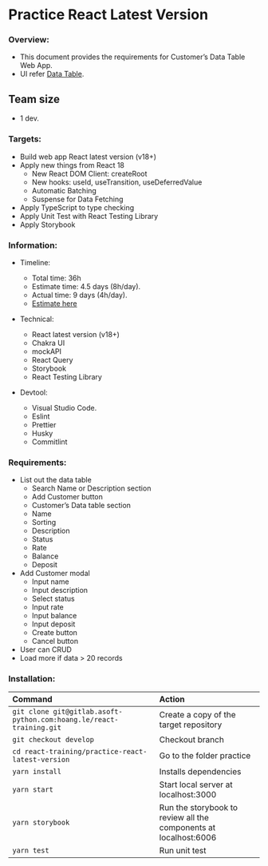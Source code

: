 # Practice React Latest Version

### Overview:

- This document provides the requirements for Customer’s Data Table Web App.
- UI refer [Data Table](https://www.figma.com/file/XQpNVIrl8l2DwiSEEWxOJO/UI-CRUD?node-id=0%3A1&t=U41qTlLWtzyd85Rk-1).

## Team size

- 1 dev.

### Targets:

- Build web app React latest version (v18+)
- Apply new things from React 18
  - New React DOM Client: createRoot
  - New hooks: useId, useTransition, useDeferredValue
  - Automatic Batching
  - Suspense for Data Fetching
- Apply TypeScript to type checking
- Apply Unit Test with React Testing Library
- Apply Storybook

### Information:

- Timeline:

  - Total time: 36h
  - Estimate time: 4.5 days (8h/day).
  - Actual time: 9 days (4h/day).
  - [Estimate here](https://docs.google.com/document/d/1GOs26ZI3M7wDE4RpoNyG5smrzUyYr_4O4IdhiFAuOqU/edit?usp=sharing)

- Technical:

  - React latest version (v18+)
  - Chakra UI
  - mockAPI
  - React Query
  - Storybook
  - React Testing Library

- Devtool:
  - Visual Studio Code.
  - Eslint
  - Prettier
  - Husky
  - Commitlint

### Requirements:

- List out the data table
  - Search Name or Description section
  - Add Customer button
  - Customer’s Data table section
  - Name
  - Sorting
  - Description
  - Status
  - Rate
  - Balance
  - Deposit
- Add Customer modal
  - Input name
  - Input description
  - Select status
  - Input rate
  - Input balance
  - Input deposit
  - Create button
  - Cancel button
- User can CRUD
- Load more if data > 20 records

### Installation:

| Command                                                             | Action                                                           |
| :------------------------------------------------------------------ | :--------------------------------------------------------------- |
| `git clone git@gitlab.asoft-python.com:hoang.le/react-training.git` | Create a copy of the target repository                           |
| `git checkout develop`                                              | Checkout branch                                                  |
| `cd react-training/practice-react-latest-version`                   | Go to the folder practice                                        |
| `yarn install`                                                      | Installs dependencies                                            |
| `yarn start`                                                        | Start local server at localhost:3000                             |
| `yarn storybook`                                                    | Run the storybook to review all the components at localhost:6006 |
| `yarn test`                                                         | Run unit test                                                    |
